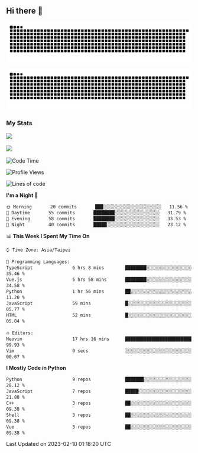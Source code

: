## Hi there 👋

<div align="center">

![GitHub Snake Light](https://raw.githubusercontent.com/CSY54/CSY54/snake/github-snake.svg#gh-light-mode-only)

![GitHub Snake dark](https://raw.githubusercontent.com/CSY54/CSY54/snake/github-snake-dark.svg#gh-dark-mode-only)

</div>

### My Stats

![](https://github-readme-stats.vercel.app/api?username=CSY54&theme=nord&show_icons=true)

![](https://github-readme-stats.vercel.app/api/top-langs/?username=CSY54&theme=nord&layout=compact&card_width=445)

<!--START_SECTION:waka-->
![Code Time](http://img.shields.io/badge/Code%20Time-1%2C466%20hrs%2017%20mins-blue)

![Profile Views](http://img.shields.io/badge/Profile%20Views-0-blue)

![Lines of code](https://img.shields.io/badge/From%20Hello%20World%20I%27ve%20Written-113%20Thousand%20lines%20of%20code-blue)

**I'm a Night 🦉** 

```text
🌞 Morning       20 commits       ███░░░░░░░░░░░░░░░░░░░░░░   11.56 % 
🌆 Daytime       55 commits       ████████░░░░░░░░░░░░░░░░░   31.79 % 
🌃 Evening       58 commits       ████████░░░░░░░░░░░░░░░░░   33.53 % 
🌙 Night         40 commits       █████░░░░░░░░░░░░░░░░░░░░   23.12 % 

```


📊 **This Week I Spent My Time On** 

```text
⌚︎ Time Zone: Asia/Taipei

💬 Programming Languages: 
TypeScript               6 hrs 8 mins        ████████░░░░░░░░░░░░░░░░░   35.46 % 
Vue.js                   5 hrs 58 mins       ████████░░░░░░░░░░░░░░░░░   34.58 % 
Python                   1 hr 56 mins        ██░░░░░░░░░░░░░░░░░░░░░░░   11.20 % 
JavaScript               59 mins             █░░░░░░░░░░░░░░░░░░░░░░░░   05.77 % 
HTML                     52 mins             █░░░░░░░░░░░░░░░░░░░░░░░░   05.04 % 

🔥 Editors: 
Neovim                   17 hrs 16 mins      █████████████████████████   99.93 % 
Vim                      0 secs              ░░░░░░░░░░░░░░░░░░░░░░░░░   00.07 % 

```

**I Mostly Code in Python** 

```text
Python                   9 repos             ███████░░░░░░░░░░░░░░░░░░   28.12 % 
JavaScript               7 repos             █████░░░░░░░░░░░░░░░░░░░░   21.88 % 
C++                      3 repos             ██░░░░░░░░░░░░░░░░░░░░░░░   09.38 % 
Shell                    3 repos             ██░░░░░░░░░░░░░░░░░░░░░░░   09.38 % 
Vue                      3 repos             ██░░░░░░░░░░░░░░░░░░░░░░░   09.38 % 

```



 Last Updated on 2023-02-10 01:18:20 UTC
<!--END_SECTION:waka-->

<!--
**CSY54/CSY54** is a ✨ _special_ ✨ repository because its `README.md` (this file) appears on your GitHub profile.

Here are some ideas to get you started:

- 🔭 I’m currently working on ...
- 🌱 I’m currently learning ...
- 👯 I’m looking to collaborate on ...
- 🤔 I’m looking for help with ...
- 💬 Ask me about ...
- 📫 How to reach me: ...
- 😄 Pronouns: ...
- ⚡ Fun fact: ...
-->
